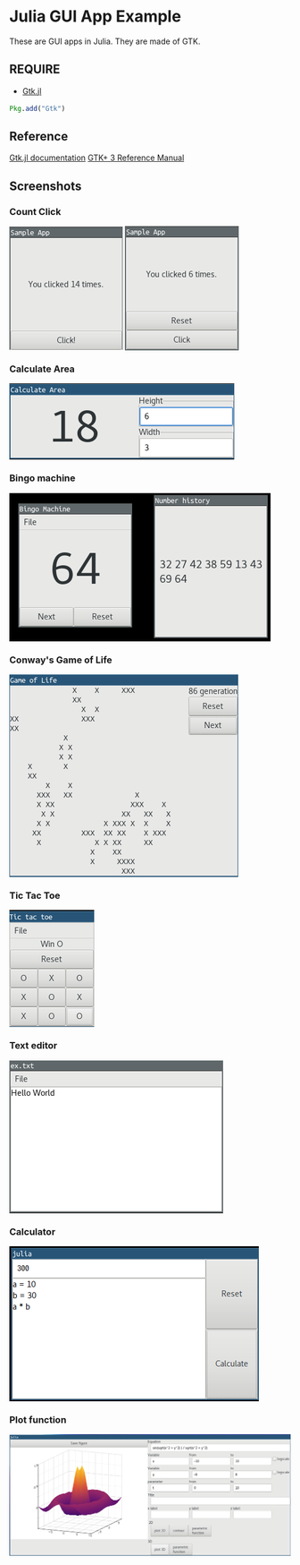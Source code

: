 # Julia GUI App Example

These are GUI apps in Julia. They are made of GTK.

## REQUIRE
- [Gtk.jl](https://github.com/JuliaGraphics/Gtk.jl)

```julia
Pkg.add("Gtk")
```

## Reference
[Gtk.jl documentation](http://juliagraphics.github.io/Gtk.jl/latest/)
[GTK+ 3 Reference Manual](https://developer.gnome.org/gtk3/stable/)

## Screenshots
### Count Click
<img src="screenshots/click.png" align="middle" />

<img src="screenshots/clickreset.png" align="middle" />

### Calculate Area
<img src="screenshots/calarea.png" align="middle" />

### Bingo machine
<img src="screenshots/bingomachine.png" align="middle" />

### Conway's Game of Life
<img src="screenshots/gol.png" align="middle" />

### Tic Tac Toe
<img src="screenshots/tictactoe.png" align="middle" />

### Text editor

<img src="screenshots/texteditor.png" align="middle" />

### Calculator
<img src="screenshots/calculator.png" align="middle" />

### Plot function
<img src="screenshots/plotfunction.png" align="middle" />

